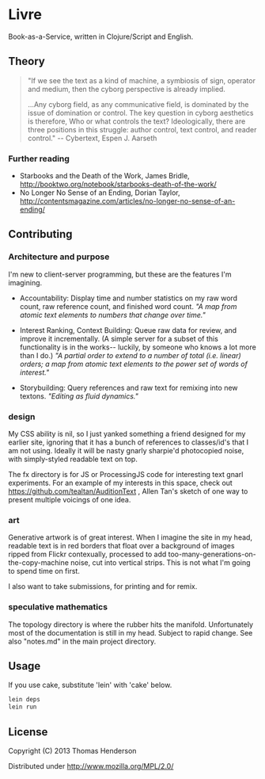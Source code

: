 # Livre

Book-as-a-Service, written in Clojure/Script and English.

## Theory
> "If we see the text as a kind of machine, a symbiosis of sign, operator and medium, then
> the cyborg perspective is already implied.
> 
> ...Any cyborg field, as any communicative field, is dominated by the issue of domination or control. The 
> key question in cyborg aesthetics is therefore, Who or what controls the text? Ideologically, there are three
> positions in this struggle: author control, text control, and reader control."
> -- Cybertext, Espen J. Aarseth

### Further reading
* Starbooks and the Death of the Work, James Bridle,  http://booktwo.org/notebook/starbooks-death-of-the-work/
* No Longer No Sense of an Ending, Dorian Taylor, http://contentsmagazine.com/articles/no-longer-no-sense-of-an-ending/



## Contributing

### Architecture and purpose
I'm new to client-server programming, but these are the features I'm imagining. 

* Accountability: Display time and number statistics on my raw word count, raw reference count, and finished word count.
_"A map from atomic text elements to numbers that change over time."_

* Interest Ranking, Context Building: Queue raw data for review, and improve it incrementally. (A simple server for
a subset of this functionality is in the works-- luckily, by someone who knows a lot more than I do.) _"A partial order
to extend to a number of total (i.e. linear) orders; a map from atomic text elements to the power set of words of
interest."_
 
* Storybuilding: Query references and raw text for remixing into new textons. _"Editing as fluid dynamics."_

### design

My CSS ability is nil, so I just yanked something a friend designed for my earlier site, ignoring that it has a bunch of
references to classes/id's that I am not using. Ideally it will be nasty gnarly sharpie'd photocopied noise, with
simply-styled readable text on top. 

The fx directory is for JS or ProcessingJS code for interesting text gnarl experiments. For an example of my interests
in this space, check out https://github.com/tealtan/AuditionText , Allen Tan's sketch of one way to present multiple voicings of one idea. 

### art

Generative artwork is of great interest. When I imagine the site in my head, readable text is in red borders that float
over a background of images ripped from Flickr contexually, processed to add too-many-generations-on-the-copy-machine
noise, cut into vertical strips. This is not what I'm going to spend time on first. 

I also want to take submissions, for printing and for remix.


### speculative mathematics

The topology directory is where the rubber hits the manifold. Unfortunately most of the documentation is still in my
head. Subject to rapid change. See also "notes.md" in the main project directory. 


## Usage

If you use cake, substitute 'lein' with 'cake' below. 

```bash
lein deps
lein run
```

## License

Copyright (C) 2013 Thomas Henderson

Distributed under http://www.mozilla.org/MPL/2.0/ 

